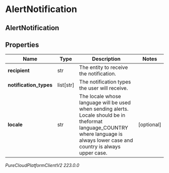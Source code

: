 # AlertNotification

## AlertNotification

## Properties

|Name | Type | Description | Notes|
|------------ | ------------- | ------------- | -------------|
| **recipient** | str | The entity to receive the notification. | |
| **notification_types** | list[str] | The notification types the user will receive. | |
| **locale** | str | The locale whose language will be used when sending alerts.  Locale should be in theformat language_COUNTRY where language is always lower case and country is always upper case. | [optional] |



_PureCloudPlatformClientV2 223.0.0_
